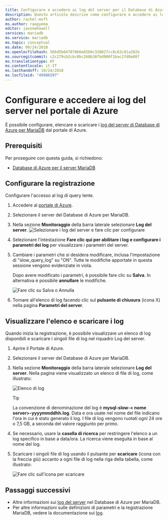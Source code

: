 ```yaml
---
title: Configurare e accedere ai log del server per il Database di Azure per MariaDB nel portale di Azure
description: Questo articolo descrive come configurare e accedere ai log del server nel Database di Azure per MariaDB dal Portale di Azure.
author: rachel-msft
ms.author: raagyema
editor: jasonwhowell
services: mariadb
ms.service: mariadb
ms.topic: conceptual
ms.date: 09/24/2018
ms.openlocfilehash: 566d5b047078b6e65b0c320027cc8c63c81a282b
ms.sourcegitcommit: c2c279cb2cbc0bc268b38fbd900f1bac2fd0e88f
ms.translationtype: HT
ms.contentlocale: it-IT
ms.lasthandoff: 10/24/2018
ms.locfileid: "49986597"
---
```

# <a name="configure-and-access-server-logs-in-the-azure-portal"></a>Configurare e accedere ai log del server nel portale di Azure

È possibile configurare, elencare e scaricare i [log del server di Database di Azure per MariaDB](concepts-server-logs.md) dal portale di Azure.

## <a name="prerequisites"></a>Prerequisiti
Per proseguire con questa guida, si richiedono:
- [Database di Azure per il server MariaDB](quickstart-create-mariadb-server-database-using-azure-portal.md)

## <a name="configure-logging"></a>Configurare la registrazione
Configurare l'accesso al log di query lente. 

1. Accedere al [portale di Azure](https://portal.azure.com/).

2. Selezionare il server del Database di Azure per MariaDB.

3. Nella sezione **Monitoraggio** della barra laterale selezionare **Log del server**. 
   ![Selezionare i log del server e fare clic per configurare](./media/howto-configure-server-logs-portal/1-select-server-logs-configure.png)

4. Selezionare l'intestazione **Fare clic qui per abilitare i log e configurare i parametri dei log** per visualizzare i parametri del server.

5. Cambiare i parametri che si desidera modificare, inclusa l'impostazione di "slow_query_log" su "ON". Tutte le modifiche apportate in questa sessione vengono evidenziate in viola. 

   Dopo avere modificato i parametri, è possibile fare clic su **Salva**. In alternativa è possibile **annullare** le modifiche.

   ![Fare clic su Salva o Annulla](./media/howto-configure-server-logs-portal/3-save-discard.png)

6. Tornare all'elenco di log facendo clic sul **pulsante di chiusura** (icona X) nella pagina **Parametri del server**.

## <a name="view-list-and-download-logs"></a>Visualizzare l'elenco e scaricare i log
Quando inizia la registrazione, è possibile visualizzare un elenco di log disponibili e scaricare i singoli file di log nel riquadro Log del server. 

1. Aprire il Portale di Azure.

2. Selezionare il server del Database di Azure per MariaDB.

3. Nella sezione **Monitoraggio** della barra laterale selezionare **Log del server**. Nella pagina viene visualizzato un elenco di file di log, come illustrato:

   ![Elenco di log](./media/howto-configure-server-logs-portal/4-server-logs-list.png)

   > [!TIP]
   > La convenzione di denominazione del log è **mysql-slow-< nome server>-yyyymmddhh.log**. Data e ora usate nel nome del file indicano l'ora in cui è stato generato il log. I file di log vengono ruotati ogni 24 ore o 7,5 GB, a seconda del valore raggiunto per primo.

4. Se necessario, usare la **casella di ricerca** per restringere l'elenco a un log specifico in base a data/ora. La ricerca viene eseguita in base al nome del log.

5. Scaricare i singoli file di log usando il pulsante per **scaricare** (icona con la freccia giù) accanto a ogni file di log nella riga della tabella, come illustrato:

   ![Fare clic sull'icona per scaricare](./media/howto-configure-server-logs-portal/5-download.png)

## <a name="next-steps"></a>Passaggi successivi
- Altre informazioni sui [log del server](concepts-server-logs.md) nel Database di Azure per MariaDB.
- Per altre informazioni sulle definizioni di parametri e la registrazione MariaDB, vedere la documentazione sui [log](https://mariadb.com/kb/en/library/slow-query-log-overview/).

<!-- - See [Access Server Logs in CLI](howto-configure-server-logs-in-cli.md) to learn how to download logs programmatically. -->